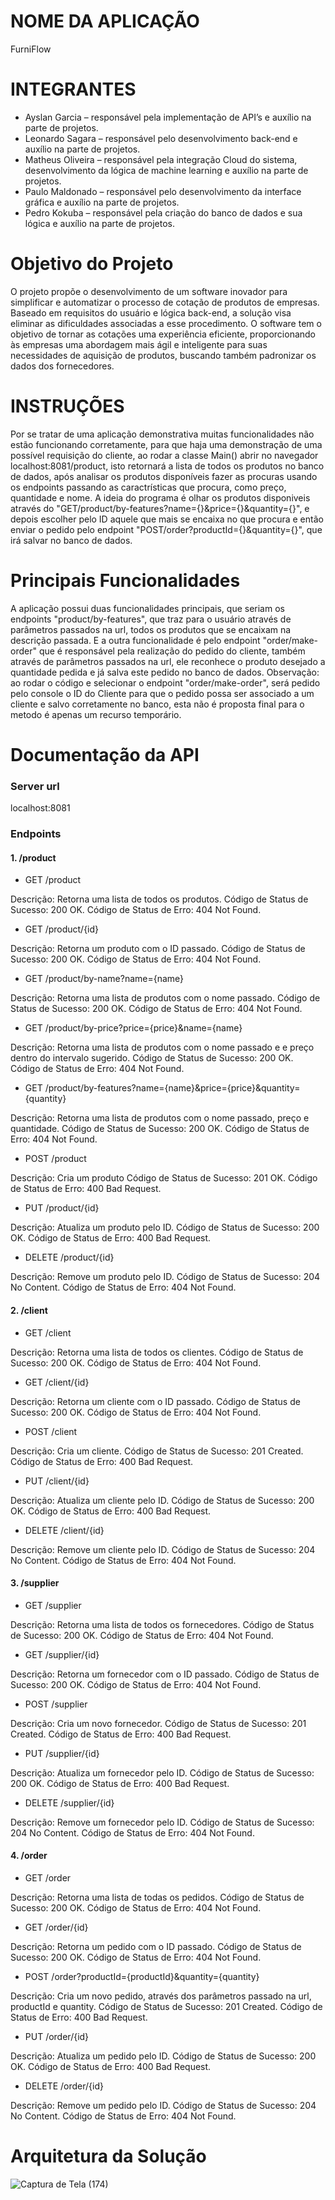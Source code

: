 # NOME DA APLICAÇÃO
FurniFlow
# INTEGRANTES
- Ayslan Garcia – responsável pela implementação de API’s e auxílio na parte de projetos.
- Leonardo Sagara – responsável pelo desenvolvimento back-end e auxílio na parte de projetos.
- Matheus Oliveira – responsável pela integração Cloud do sistema, desenvolvimento da lógica de machine learning e auxílio na parte de projetos.
- Paulo Maldonado – responsável pelo desenvolvimento da interface gráfica e auxílio na parte de projetos.
- Pedro Kokuba – responsável pela criação do banco de dados e sua lógica e auxílio na parte de projetos.

# Objetivo do Projeto
O projeto propõe o desenvolvimento de um software inovador para simplificar e automatizar o processo de cotação de produtos de empresas. Baseado em requisitos do usuário e lógica back-end, a solução visa eliminar as dificuldades associadas a esse procedimento. O software tem o objetivo de tornar as cotações uma experiência eficiente, proporcionando às empresas uma abordagem mais ágil e inteligente para suas necessidades de aquisição de produtos, buscando também padronizar os dados dos fornecedores.

# INSTRUÇÕES
Por se tratar de uma aplicação demonstrativa muitas funcionalidades não estão funcionando corretamente, para que haja uma demonstração de uma possível requisição do cliente, ao rodar a classe Main() abrir no navegador localhost:8081/product, isto retornará a lista de todos os produtos no banco de dados, após analisar os produtos disponíveis fazer as procuras usando os endpoints passando as caractrísticas que procura, como preço, quantidade e nome. A ideia do programa é olhar os produtos disponiveis através do "GET/product/by-features?name={}&price={}&quantity={}", e depois escolher pelo ID aquele que mais se encaixa no que procura e então enviar o pedido pelo endpoint "POST/order?productId={}&quantity={}", que irá salvar no banco de dados.

# Principais Funcionalidades
A aplicação possui duas funcionalidades principais, que seriam os endpoints "product/by-features", que traz para o usuário através de parâmetros passados na url, todos os produtos que se encaixam na descrição passada. E a outra funcionalidade é pelo endpoint "order/make-order" que é responsável pela realização do pedido do cliente, também através de parâmetros passados na url, ele reconhece o produto desejado a quantidade pedida e já salva este pedido no banco de dados.
Observação: ao rodar o código e selecionar o endpoint "order/make-order", será pedido pelo console o ID do Cliente para que o pedido possa ser associado a um cliente e salvo corretamente no banco, esta não é proposta final para o metodo é apenas um recurso temporário.

# Documentação da API
### Server url
localhost:8081
### Endpoints
#### 1. /product
- GET /product

Descrição: Retorna uma lista de todos os produtos.
Código de Status de Sucesso: 200 OK.
Código de Status de Erro: 404 Not Found.
- GET /product/{id}

Descrição: Retorna um produto com o ID passado.
Código de Status de Sucesso: 200 OK.
Código de Status de Erro: 404 Not Found.
- GET /product/by-name?name={name}

Descrição: Retorna uma lista de produtos com o nome passado.
Código de Status de Sucesso: 200 OK.
Código de Status de Erro: 404 Not Found.
- GET /product/by-price?price={price}&name={name}

Descrição: Retorna uma lista de produtos  com o nome passado e e preço dentro do intervalo sugerido.
Código de Status de Sucesso: 200 OK.
Código de Status de Erro: 404 Not Found.
- GET /product/by-features?name={name}&price={price}&quantity={quantity}

Descrição: Retorna uma lista de produtos  com o nome passado, preço e quantidade.
Código de Status de Sucesso: 200 OK.
Código de Status de Erro: 404 Not Found.
- POST /product

Descrição: Cria um produto
Código de Status de Sucesso: 201 OK.
Código de Status de Erro: 400 Bad Request.
- PUT /product/{id}

Descrição: Atualiza um produto pelo ID.
Código de Status de Sucesso: 200 OK.
Código de Status de Erro: 400 Bad Request.
- DELETE /product/{id}

Descrição: Remove um produto pelo ID.
Código de Status de Sucesso: 204 No Content.
Código de Status de Erro: 404 Not Found.

#### 2. /client
- GET /client

Descrição: Retorna uma lista de todos os clientes.
Código de Status de Sucesso: 200 OK.
Código de Status de Erro: 404 Not Found.
- GET /client/{id}

Descrição: Retorna um cliente com o ID passado.
Código de Status de Sucesso: 200 OK.
Código de Status de Erro: 404 Not Found.
- POST /client

Descrição: Cria um cliente.
Código de Status de Sucesso: 201 Created.
Código de Status de Erro: 400 Bad Request.
- PUT /client/{id}

Descrição: Atualiza um cliente pelo ID.
Código de Status de Sucesso: 200 OK.
Código de Status de Erro: 400 Bad Request.
- DELETE /client/{id}

Descrição: Remove um cliente pelo ID.
Código de Status de Sucesso: 204 No Content.
Código de Status de Erro: 404 Not Found.

#### 3. /supplier
- GET /supplier

Descrição: Retorna uma lista de todos os fornecedores.
Código de Status de Sucesso: 200 OK.
Código de Status de Erro: 404 Not Found.
- GET /supplier/{id}

Descrição: Retorna um fornecedor com o ID passado.
Código de Status de Sucesso: 200 OK.
Código de Status de Erro: 404 Not Found.
- POST /supplier

Descrição: Cria um novo fornecedor.
Código de Status de Sucesso: 201 Created.
Código de Status de Erro: 400 Bad Request.
- PUT /supplier/{id}

Descrição: Atualiza um fornecedor pelo ID.
Código de Status de Sucesso: 200 OK.
Código de Status de Erro: 400 Bad Request.
- DELETE /supplier/{id}

Descrição: Remove um fornecedor pelo ID.
Código de Status de Sucesso: 204 No Content.
Código de Status de Erro: 404 Not Found.

#### 4. /order
- GET /order

Descrição: Retorna uma lista de todas os pedidos.
Código de Status de Sucesso: 200 OK.
Código de Status de Erro: 404 Not Found.
- GET /order/{id}

Descrição: Retorna um pedido com o ID passado.
Código de Status de Sucesso: 200 OK.
Código de Status de Erro: 404 Not Found.
- POST /order?productId={productId}&quantity={quantity}

Descrição: Cria um novo pedido, através dos parâmetros passado na url, productId e quantity.
Código de Status de Sucesso: 201 Created.
Código de Status de Erro: 400 Bad Request.
- PUT /order/{id}

Descrição: Atualiza um pedido pelo ID.
Código de Status de Sucesso: 200 OK.
Código de Status de Erro: 400 Bad Request.
- DELETE /order/{id}

Descrição: Remove um pedido pelo ID.
Código de Status de Sucesso: 204 No Content.
Código de Status de Erro: 404 Not Found.

# Arquitetura da Solução
![Captura de Tela (174)](https://github.com/Leosagara/Challenge-Level-Group/assets/75694982/e50e0079-1404-442a-9a48-a4872bd01f64)

